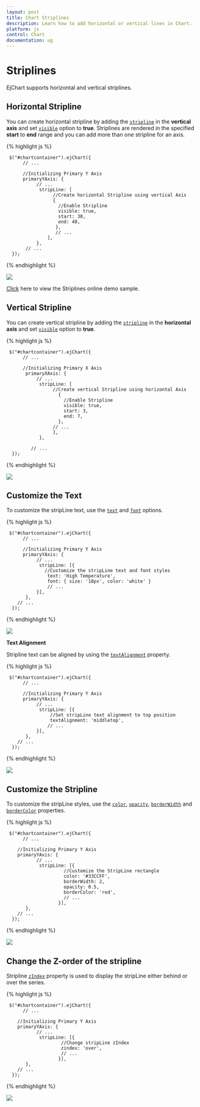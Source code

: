 ```yaml
---
layout: post
title: Chart Striplines
description: Learn how to add horizontal or vertical lines in Chart.                                                  
platform: js
control: Chart
documentation: ug
---
```


# Striplines

EjChart supports horizontal and vertical striplines. 

## Horizontal Stripline

You can create horizontal stripline by adding the [`stripline`](../api/ejchart#members:primaryyaxis-stripline) in the **vertical axis** and set [`visible`](../api/ejchart#members:primaryxaxis-stripline-visible) option to **true**. Striplines are rendered in the specified **start** to **end** range and you can add more than one stripline for an axis.


{% highlight js %}

     $("#chartcontainer").ejChart({
          // ...

          //Initializing Primary Y Axis
          primaryYAxis: {
               // ...
                stripLine: [
                     //Create horizontal Stripline using vertical Axis
                     {
                       //Enable Stripline
                       visible: true,
                       start: 30,
                       end: 40,
                      },
                      // ...
                   ],
               },
           // ...
      });


{% endhighlight %}

![](/js/Chart/Striplines_images/Striplines_img1.png)


[Click](http://js.syncfusion.com/demos/web/#!/azure/chart/chartaxes/striplines) here to view the Striplines online demo sample.


## Vertical Stripline

You can create vertical stripline by adding the [`stripline`](../api/ejchart#members:primaryxaxis-stripline) in the **horizontal axis** and set [`visible`](../api/ejchart#members:primaryyaxis-stripline-visible) option to **true**.  


{% highlight js %}

     $("#chartcontainer").ejChart({
          // ...

          //Initializing Primary X Axis
           primaryXAxis: {
               // ...
                stripLine: [
                     //Create vertical Stripline using horizontal Axis
                       {
                         //Enable Stripline
                         visible: true,
                         start: 3,
                         end: 7,
                       },
                     // ...
                     ],
                },

             // ...
      });


{% endhighlight %}

![](/js/Chart/Striplines_images/Striplines_img2.png)


## Customize the Text

To customize the stripLine text, use the [`text`](../api/ejchart#members:primaryyaxis-stripline-text) and [`font`](../api/ejchart#members:primaryyaxis-stripline-font) options. 

{% highlight js %}

     $("#chartcontainer").ejChart({
          // ...

          //Initializing Primary Y Axis
          primaryYAxis: {
               // ...
                stripLine: [{
                  //Customize the stripLine text and font styles
                   text: 'High Temperature',
                   font: { size: '18px', color: 'white' }      
                   // ...                         
               }],
           },
        // ...
      });


{% endhighlight %}

![](/js/Chart/Striplines_images/Striplines_img3.png)
	

**Text Alignment**

Stripline text can be aligned by using the [`textAlignment`](../api/ejchart#members:primaryyaxis-stripline-textalignment) property.  

{% highlight js %}

     $("#chartcontainer").ejChart({
          // ...

          //Initializing Primary Y Axis
          primaryYAxis: {
               // ...
                stripLine: [{
                    //Set stripLine text alignment to top position
                    textAlignment: 'middletop',        
                   // ...                         
               }],
           },
        // ...
      });


{% endhighlight %}

![](/js/Chart/Striplines_images/Striplines_img4.png)


## Customize the Stripline

To customize the stripLine styles, use the [`color`](../api/ejchart#members:primaryyaxis-stripline-color), [`opacity`](../api/ejchart#members:primaryyaxis-stripline-opacity), [`borderWidth`](../api/ejchart#members:primaryyaxis-stripline-borderwidth) and [`borderColor`](../api/ejchart#members:primaryyaxis-stripline-bordercolor) properties. 

{% highlight js %}

     $("#chartcontainer").ejChart({
          // ...

        //Initializing Primary Y Axis
        primaryYAxis: {
               // ...
                stripLine: [{
                         //Customize the StripLine rectangle
                         color: '#33CCFF',
                         borderWidth: 2,
                         opacity: 0.5,
                         borderColor: 'red',  
                         // ...
                       }],
           },
        // ...
      });


{% endhighlight %}

![](/js/Chart/Striplines_images/Striplines_img5.png)


## Change the Z-order of the stripline

Stripline [`zIndex`](../api/ejchart#members:primaryyaxis-stripline-zindex) property is used to display the stripLine either behind or over the series.  

{% highlight js %}

     $("#chartcontainer").ejChart({
          // ...

        //Initializing Primary Y Axis
        primaryYAxis: {
               // ...
                stripLine: [{
                        //Change stripLine zIndex
                        zindex: 'over',
                        // ...
                       }],
           },
        // ...
      });


{% endhighlight %}

![](/js/Chart/Striplines_images/Striplines_img6.png)
